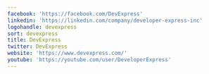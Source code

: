 ```yaml
---
facebook: 'https://facebook.com/DevExpress'
linkedin: 'https://linkedin.com/company/developer-express-inc'
logohandle: devexpress
sort: devexpress
title: DevExpress
twitter: DevExpress
website: 'https://www.devexpress.com/'
youtube: 'https://youtube.com/user/DeveloperExpress'
---
```

